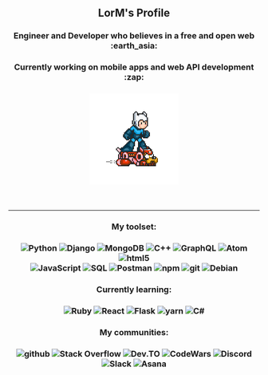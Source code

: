 <!---Just my README--->


<h2 align="center"> LorM's Profile </h2>
<h3 align="center"> Engineer and Developer who believes in a free and open web :earth_asia: </h3>
<h3 align="center"> Currently working on mobile apps and web API development :zap: </h3> 
<h3 align="center"> <img style="float" src="https://github.com/LorM89/LorM89/blob/main/assets/cloudyman.gif" width="180px"/> </h3>
<br>

___
<h3 align="center"> My toolset: </h3>
<h3 align="center">
  <img alt="Python" src="https://img.shields.io/badge/-Python-1338bd?style=flat&logo=python&logoColor=white" />
  <img alt="Django" src="https://img.shields.io/badge/-Django-0c4d06?style=flat&logo=django" /> 
  <img alt="MongoDB" src="https://img.shields.io/badge/-MongoDB-13aa52?style=flat&logo=mongodb&logoColor=white" />
  <img alt="C++" src="https://img.shields.io/badge/-C++-2729c1?&logo=c%2b%2b&logoColor=00599C&logoColor=white" />
  <img alt="GraphQL" src="https://img.shields.io/badge/-GraphQL-E10098?style=flat&logo=graphql" /> 
  <img alt="Atom" src="https://img.shields.io/badge/-Atom-0c4d06?style=flat&logo=atom" /> 
  <img alt="html5" src="https://img.shields.io/badge/-HTML5-E34F26?style=flat&logo=html5&logoColor=white" /> <br />
  <img alt="JavaScript" src="https://img.shields.io/badge/-JavaSript-e3c40b?&logo=JavaScript&logoColor=black" />
  <img alt="SQL" src="https://img.shields.io/badge/-SQL-2b2b87?style=flat&logo=sqlite" />
  <img alt="Postman" src="https://img.shields.io/badge/-Postman-d4531b?style=flat&logo=postman&logoColor=white" />
  <img alt="npm" src="https://img.shields.io/badge/-NPM-CB3837?style=flat&logo=npm&logoColor=white"/> 
  <img alt="git" src="https://img.shields.io/badge/-Git-d4531b?style=flat&logo=git&logoColor=white" /> 
  <img alt="Debian" src="https://img.shields.io/badge/-Debian-9f0000?style=flat&logo=debian" />  
</h3>

<h3 align="center"> Currently learning: </h3>
<h3 align="center">
  <img alt="Ruby" src="https://img.shields.io/badge/-Ruby-960505?style=flat&logo=ruby" /> 
  <img alt="React" src="https://img.shields.io/badge/-React-2b2b87?&logo=react&logoColor=white" /> 
  <img alt="Flask" src="https://img.shields.io/badge/-Flask-333333?&logo=flask&logoColor=white" /> 
  <img alt="yarn" src="https://img.shields.io/badge/-Yarn-CB3837?style=flat&logo=yarn&logoColor=white"/> 
  <img alt="C#" src="https://img.shields.io/badge/-C#-2b2b87?&logo=c#&logoColor=white" />
</h3>

<h3 align="center">  My communities: </h3>
<h3 align="center"> 
  <img alt="github" src="https://img.shields.io/badge/github-363332?&style=flat&logo=github&logoColor=white"/>
  <img alt="Stack Overflow" src="https://img.shields.io/badge/Stack Overflow-E34F26?&style=flat&logo=stackoverflow&logoColor=white"/> 
  <img alt="Dev.TO" src="https://img.shields.io/badge/-DEV-000?&style=flat&logo=dev-dot-to" />
  <img alt="CodeWars" src="https://img.shields.io/badge/-CodeWars-960505?&style=flat&logo=codewars"/>
  <img alt="Discord" src="https://img.shields.io/badge/Discord-617f9d?&style=flat&logo=discord&logoColor=white"/> 
  <img alt="Slack" src="https://img.shields.io/badge/Slack-7d15c5?&style=flat&logo=slack"/>
  <img alt="Asana" src="https://img.shields.io/badge/-Asana-e76932?style=flat&logo=asana" /> 
</h3>

